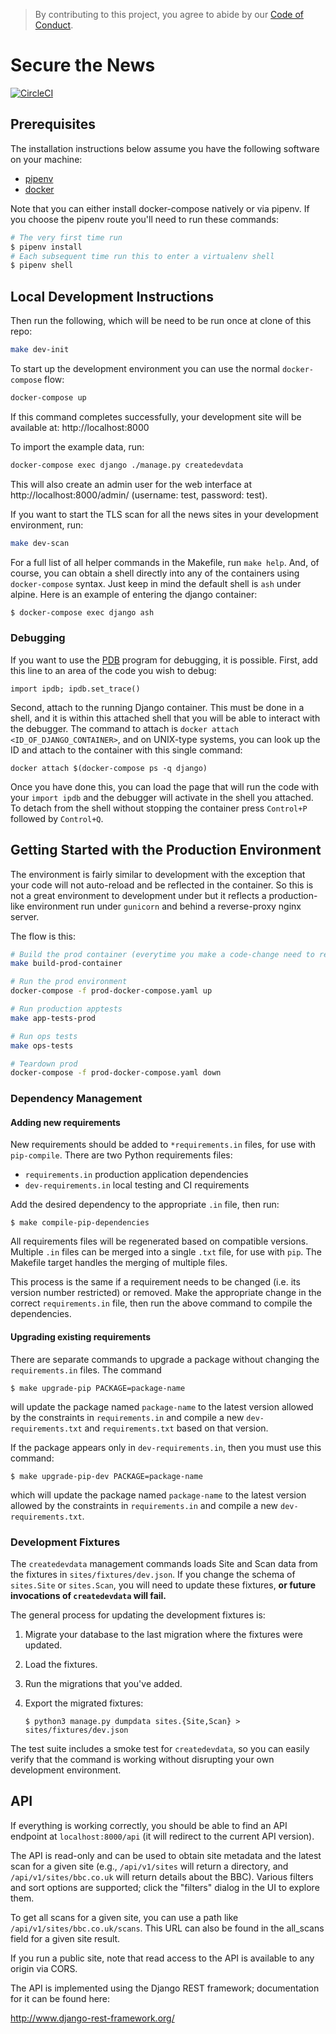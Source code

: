 > By contributing to this project, you agree to abide by our [Code of Conduct](https://github.com/freedomofpress/.github/blob/main/CODE_OF_CONDUCT.md).

# Secure the News

[![CircleCI](https://circleci.com/gh/freedomofpress/securethenews.svg?style=svg)](https://circleci.com/gh/freedomofpress/securethenews)

## Prerequisites

The installation instructions below assume you have the following software on your machine:

* [pipenv](https://docs.pipenv.org/#install-pipenv-today)
* [docker](https://docs.docker.com/engine/installation/)

Note that you can either install docker-compose natively or via pipenv. If you choose the pipenv route you'll need to run these commands:

```bash
# The very first time run
$ pipenv install
# Each subsequent time run this to enter a virtualenv shell
$ pipenv shell
```

## Local Development Instructions

Then run the following, which will be need to be run once at clone of this repo:

```bash
make dev-init
```

To start up the development environment you can use the normal `docker-compose` flow:

```bash
docker-compose up
```

If this command completes successfully, your development site will be available
at: http://localhost:8000

To import the example data, run:

```bash
docker-compose exec django ./manage.py createdevdata
```

This will also create an admin user for the web interface at
http://localhost:8000/admin/ (username: test, password: test).

If you want to start the TLS scan for all the news sites in your development
environment, run:

```bash
make dev-scan
```

For a full list of all helper commands in the Makefile, run `make help`. And,
of course, you can obtain a shell directly into any of the containers using `docker-compose` syntax. Just keep in mind the default shell is `ash` under alpine. Here is an example of entering the django container:

```bash
$ docker-compose exec django ash
```

### Debugging

If you want to use the [PDB](https://docs.python.org/3/library/pdb.html) program for debugging, it is possible.  First, add this line to an area of the code you wish to debug:

```
import ipdb; ipdb.set_trace()
```

Second, attach to the running Django container.  This must be done in a shell, and it is within this attached shell that you will be able to interact with the debugger.  The command to attach is `docker attach <ID_OF_DJANGO_CONTAINER>`, and on UNIX-type systems, you can look up the ID and attach to the container with this single command:

```
docker attach $(docker-compose ps -q django)
```

Once you have done this, you can load the page that will run the code with your `import ipdb` and the debugger will activate in the shell you attached. To detach from the shell without stopping the container press `Control+P` followed by `Control+Q`.

## Getting Started with the Production Environment

The environment is fairly similar to development with the exception that your code will not auto-reload and be reflected in the container. So this is not a great environment to development under but it reflects a production-like environment run under `gunicorn` and behind a reverse-proxy nginx server.

The flow is this:

```bash
# Build the prod container (everytime you make a code-change need to re-do this)
make build-prod-container

# Run the prod environment
docker-compose -f prod-docker-compose.yaml up

# Run production apptests
make app-tests-prod

# Run ops tests
make ops-tests

# Teardown prod
docker-compose -f prod-docker-compose.yaml down
```


### Dependency Management

#### Adding new requirements

New requirements should be added to `*requirements.in` files, for use with `pip-compile`.
There are two Python requirements files:

* `requirements.in` production application dependencies
* `dev-requirements.in` local testing and CI requirements

Add the desired dependency to the appropriate `.in` file, then run:

```
$ make compile-pip-dependencies
```

All requirements files will be regenerated based on compatible versions. Multiple `.in`
files can be merged into a single `.txt` file, for use with `pip`. The Makefile
target handles the merging of multiple files.

This process is the same if a requirement needs to be changed (i.e. its version number restricted) or removed.  Make the appropriate change in the correct `requirements.in` file, then run the above command to compile the dependencies.

#### Upgrading existing requirements

There are separate commands to upgrade a package without changing the `requirements.in` files.  The command

```
$ make upgrade-pip PACKAGE=package-name
```

will update the package named `package-name` to the latest version allowed by the constraints in `requirements.in` and compile a new `dev-requirements.txt` and `requirements.txt` based on that version.

If the package appears only in `dev-requirements.in`, then you must use this command:

```
$ make upgrade-pip-dev PACKAGE=package-name
```

which will update the package named `package-name` to the latest version allowed by the constraints in `requirements.in` and compile a new `dev-requirements.txt`.

### Development Fixtures

The `createdevdata` management commands loads Site and Scan data from the
fixtures in `sites/fixtures/dev.json`. If you change the schema of `sites.Site`
or `sites.Scan`, you will need to update these fixtures, **or future
invocations of `createdevdata` will fail.**

The general process for updating the development fixtures is:

1. Migrate your database to the last migration where the fixtures were updated.
2. Load the fixtures.
3. Run the migrations that you've added.
4. Export the migrated fixtures:

    ```
    $ python3 manage.py dumpdata sites.{Site,Scan} > sites/fixtures/dev.json
    ```

The test suite includes a smoke test for `createdevdata`, so you can easily
verify that the command is working without disrupting your own development
environment.

## API

If everything is working correctly, you should be able to find an API endpoint
at `localhost:8000/api` (it will redirect to the current API version).

The API is read-only and can be used to obtain site metadata and the latest scan
for a given site (e.g., `/api/v1/sites` will return a directory, and
`/api/v1/sites/bbc.co.uk` will return details about the BBC). Various filters
and sort options are supported; click the "filters" dialog in the UI to explore
them.

To get all scans for a given site, you can use a path like
`/api/v1/sites/bbc.co.uk/scans`. This URL can also be found in the all_scans
field for a given site result.

If you run a public site, note that read access to the API is available to any
origin via CORS.

The API is implemented using the Django REST framework; documentation for it can
be found here:

http://www.django-rest-framework.org/
